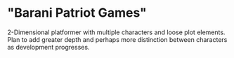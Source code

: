 "Barani Patriot Games"
===================
2-Dimensional platformer with multiple characters and loose plot elements. Plan to add greater depth and perhaps more distinction between characters as development progresses.


